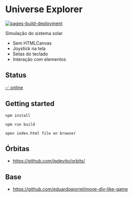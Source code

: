 # Universe Explorer 
[![pages-build-deployment](https://github.com/eduardoworrel/universe-explorer/actions/workflows/pages/pages-build-deployment/badge.svg)](https://github.com/eduardoworrel/universe-explorer/actions/workflows/pages/pages-build-deployment)

Simulação do sistema solar
- Sem HTMLCanvas
- Joystick na tela
- Setas do teclado 
- Interação com elementos

## Status 
[&#9989; online](https://eduardoworrel.github.io/universe-explorer/)

## Getting started

```
npm install

npm run build

open index.html file on browser
```

## Órbitas
- https://github.com/jpdevito/orbits/

## Base
- https://github.com/eduardoworrel/move-div-like-game

